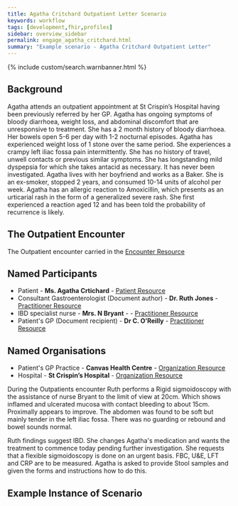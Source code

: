 ```yaml
---
title: Agatha Critchard Outpatient Letter Scenario
keywords: workflow
tags: [development,fhir,profiles]
sidebar: overview_sidebar
permalink: engage_agatha_critchard.html
summary: "Example scenario - Agatha Critchard Outpatient Letter"
---
```


{% include custom/search.warnbanner.html %}

## Background ##
Agatha attends an outpatient appointment at St Crispin’s Hospital having been previously referred by her GP. Agatha has ongoing symptoms of bloody diarrhoea, weight loss, and abdominal discomfort that are unresponsive to treatment.  She has a 2 month history of bloody diarrhoea. Her bowels open 5-6 per day with 1-2 nocturnal episodes. Agatha has experienced weight loss of 1 stone over the same period. She experiences a crampy left iliac fossa pain intermittently. She has no history of travel, unwell contacts or previous similar symptoms. She has longstanding mild dyspepsia for which she takes antacid as necessary. It has never been investigated. Agatha lives with her boyfriend and works as a Baker. She is an ex-smoker, stopped 2 years, and consumed 10-14 units of alcohol per week. Agatha has an allergic reaction to Amoxicillin, which presents as an urticarial rash in the form of a generalized severe rash. She first experienced a reaction aged 12 and has been told the probability of recurrence is likely.

## The Outpatient Encounter ##

The Outpatient encounter carried in the [Encounter Resource](https://fhir.nhs.uk/STU3/StructureDefinition/CareConnect-ITK-Encounter-1)

## Named Participants ##

- Patient - **Ms. Agatha Crtichard** - [Patient Resource](https://fhir.hl7.org.uk/STU3/StructureDefinition/CareConnect-Patient-1)
- Consultant Gastroenterologist (Document author) - **Dr. Ruth Jones** - [Practitioner Resource](https://fhir.hl7.org.uk/STU3/StructureDefinition/CareConnect-Practitioner-1)
- IBD specialist nurse - **Mrs. N Bryant** - - [Practitioner Resource](https://fhir.hl7.org.uk/STU3/StructureDefinition/CareConnect-Practitioner-1)
- Patient's GP (Document recipient) - **Dr  C. O’Reilly** - [Practitioner Resource](https://fhir.hl7.org.uk/STU3/StructureDefinition/CareConnect-Practitioner-1)

## Named Organisations ##

- Patient's GP Practice - **Canvas Health Centre** - [Organization Resource](https://fhir.hl7.org.uk/STU3/StructureDefinition/CareConnect-Organization-1)
- Hospital - **St Crispin’s Hospital** - [Organization Resource](https://fhir.hl7.org.uk/STU3/StructureDefinition/CareConnect-Organization-1)

During the Outpatients encounter Ruth performs a Rigid sigmoidoscopy with the assistance of nurse Bryant to the limit of view at 20cm. Which shows inflamed and ulcerated mucosa with contact bleeding to about 15cm. Proximally appears to improve. The abdomen was found to be soft but mainly tender in the left iliac fossa. There was no guarding or rebound and bowel sounds normal. 

Ruth findings suggest IBD. She changes Agatha's medication and wants the treatment to  commence today pending further investigation. She requests that a flexible sigmoidoscopy is done on an urgent basis. FBC, U&E, LFT and CRP are to be measured. Agatha is asked to provide Stool samples and given the forms and instructions how to do this.


## Example Instance of Scenario ##

<script src="https://gist.github.com/IOPS-DEV/5b51bd5e3814ebca8323f57fde21bbec.js"></script>

